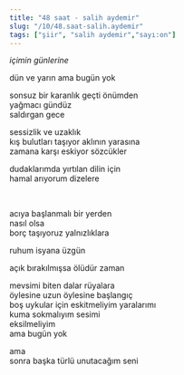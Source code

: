 ```yaml
---
title: "48 saat - salih aydemir"
slug: "/10/48.saat-salih.aydemir"
tags: ["şiir", "salih aydemir","sayı:on"]
---
```


*içimin günlerine*

dün ve yarın ama bugün yok

sonsuz bir karanlık geçti önümden\
yağmacı gündüz\
saldırgan gece

sessizlik ve uzaklık\
kış bulutları taşıyor aklının yarasına\
zamana karşı eskiyor sözcükler

dudaklarımda yırtılan dilin için\
hamal arıyorum dizelere

 

acıya başlanmalı bir yerden\
nasıl olsa\
borç taşıyoruz yalnızlıklara

ruhum isyana üzgün

açık bırakılmışsa ölüdür zaman

mevsimi biten dalar rüyalara\
öylesine uzun öylesine başlangıç\
boş uykular için eskitmeliyim yaralarımı\
kuma sokmalıyım sesimi\
eksilmeliyim\
ama bugün yok

ama\
sonra başka türlü unutacağım seni
